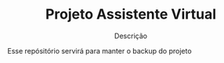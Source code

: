 <h1 align="center"> Projeto Assistente Virtual </h1>

<p align="center"> Descrição </p>
<p>Esse repósitório servirá para manter o backup do projeto</p>
